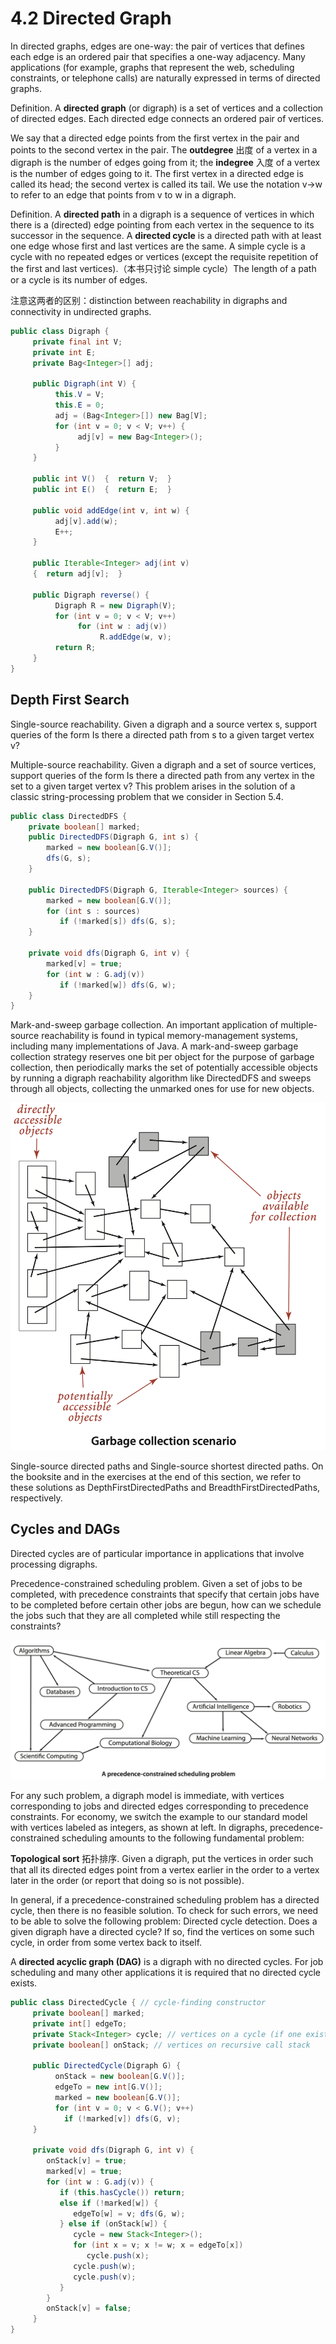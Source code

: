 # 4.2 Directed Graph

In directed graphs, edges are one-way: the pair of vertices that defines each edge is an ordered pair that specifies a one-way adjacency. Many applications \(for example, graphs that represent the web, scheduling constraints, or telephone calls\) are naturally expressed in terms of directed graphs.

Definition. A **directed graph** \(or digraph\) is a set of vertices and a collection of directed edges. Each directed edge connects an ordered pair of vertices.

We say that a directed edge points from the first vertex in the pair and points to the second vertex in the pair. The **outdegree** 出度 of a vertex in a digraph is the number of edges going from it; the **indegree** 入度 of a vertex is the number of edges going to it. The first vertex in a directed edge is called its head; the second vertex is called its tail. We use the notation v-&gt;w to refer to an edge that points from v to w in a digraph.

Definition. A **directed path** in a digraph is a sequence of vertices in which there is a \(directed\) edge pointing from each vertex in the sequence to its successor in the sequence. A **directed cycle** is a directed path with at least one edge whose first and last vertices are the same. A simple cycle is a cycle with no repeated edges or vertices \(except the requisite repetition of the first and last vertices\).（本书只讨论 simple cycle）The length of a path or a cycle is its number of edges.

注意这两者的区别：distinction between reachability in digraphs and connectivity in undirected graphs.

```java
public class Digraph {
     private final int V;
     private int E;
     private Bag<Integer>[] adj;
     
     public Digraph(int V) {
          this.V = V;
          this.E = 0;
          adj = (Bag<Integer>[]) new Bag[V];
          for (int v = 0; v < V; v++) {
               adj[v] = new Bag<Integer>();
          }
     }
     
     public int V()  {  return V;  }
     public int E()  {  return E;  }
     
     public void addEdge(int v, int w) {
          adj[v].add(w);
          E++;
     }
     
     public Iterable<Integer> adj(int v)
     {  return adj[v];  }
     
     public Digraph reverse() {
          Digraph R = new Digraph(V);
          for (int v = 0; v < V; v++)
               for (int w : adj(v))
                    R.addEdge(w, v);
          return R;
     }
}
```

## Depth First Search

Single-source reachability. Given a digraph and a source vertex s, support queries of the form Is there a directed path from s to a given target vertex v?

Multiple-source reachability. Given a digraph and a set of source vertices, support queries of the form Is there a directed path from any vertex in the set to a given target vertex v? This problem arises in the solution of a classic string-processing problem that we consider in Section 5.4.

```java
public class DirectedDFS {
    private boolean[] marked;
    public DirectedDFS(Digraph G, int s) {
        marked = new boolean[G.V()];
        dfs(G, s);
    }
    
    public DirectedDFS(Digraph G, Iterable<Integer> sources) {
        marked = new boolean[G.V()];
        for (int s : sources)
           if (!marked[s]) dfs(G, s);
    }
    
    private void dfs(Digraph G, int v) {
        marked[v] = true;
        for (int w : G.adj(v))
           if (!marked[w]) dfs(G, w);
    }
}
```

Mark-and-sweep garbage collection. An important application of multiple-source reachability is found in typical memory-management systems, including many implementations of Java. A mark-and-sweep garbage collection strategy reserves one bit per object for the purpose of garbage collection, then periodically marks the set of potentially accessible objects by running a digraph reachability algorithm like DirectedDFS and sweeps through all objects, collecting the unmarked ones for use for new objects.

![](../../.gitbook/assets/jie-ping-20200918-15.42.04.png)

Single-source directed paths and Single-source shortest directed paths. On the booksite and in the exercises at the end of this section, we refer to these solutions as DepthFirstDirectedPaths and BreadthFirstDirectedPaths, respectively.

## Cycles and DAGs

Directed cycles are of particular importance in applications that involve processing digraphs.

Precedence-constrained scheduling problem. Given a set of jobs to be completed, with precedence constraints that specify that certain jobs have to be completed before certain other jobs are begun, how can we schedule the jobs such that they are all completed while still respecting the constraints?

![](../../.gitbook/assets/jie-ping-20200918-16.37.42.png)

For any such problem, a digraph model is immediate, with vertices corresponding to jobs and directed edges corresponding to precedence constraints. For economy, we switch the example to our standard model with vertices labeled as integers, as shown at left. In digraphs, precedence-constrained scheduling amounts to the following fundamental problem:

**Topological sort** 拓扑排序. Given a digraph, put the vertices in order such that all its directed edges point from a vertex earlier in the order to a vertex later in the order \(or report that doing so is not possible\).

In general, if a precedence-constrained scheduling problem has a directed cycle, then there is no feasible solution. To check for such errors, we need to be able to solve the following problem: Directed cycle detection. Does a given digraph have a directed cycle? If so, find the vertices on some such cycle, in order from some vertex back to itself.

A **directed acyclic graph \(DAG\)** is a digraph with no directed cycles. For job scheduling and many other applications it is required that no directed cycle exists.

```java
public class DirectedCycle { // cycle-finding constructor
     private boolean[] marked;
     private int[] edgeTo;
     private Stack<Integer> cycle; // vertices on a cycle (if one exists)
     private boolean[] onStack; // vertices on recursive call stack
     
     public DirectedCycle(Digraph G) {
          onStack = new boolean[G.V()];
          edgeTo = new int[G.V()];
          marked = new boolean[G.V()];
          for (int v = 0; v < G.V(); v++)
            if (!marked[v]) dfs(G, v);
     }
     
     private void dfs(Digraph G, int v) {
        onStack[v] = true;
        marked[v] = true;
        for (int w : G.adj(v)) {
           if (this.hasCycle()) return;
           else if (!marked[w]) {
              edgeTo[w] = v; dfs(G, w);
           } else if (onStack[w]) {
              cycle = new Stack<Integer>();
              for (int x = v; x != w; x = edgeTo[x])
                 cycle.push(x);
              cycle.push(w);
              cycle.push(v);
           }
        }
        onStack[v] = false;
     }
}
```




